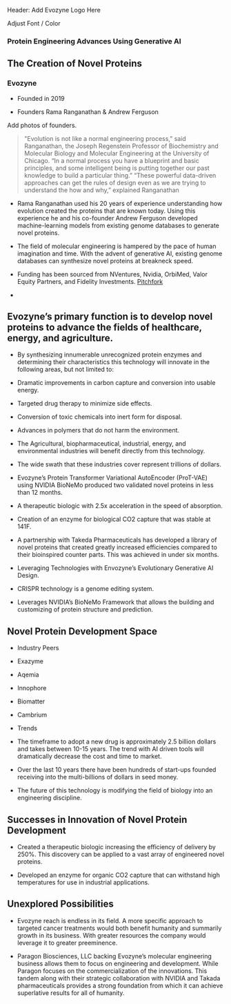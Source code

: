 Header: Add Evozyne Logo Here

Adjust Font / Color


### Protein Engineering Advances Using Generative AI 

## The Creation of Novel Proteins

### Evozyne

* Founded in 2019

* Founders Rama Ranganathan & Andrew Ferguson

Add photos of founders.

> "Evolution is not like a normal engineering process,” said Ranganathan, the Joseph Regenstein Professor of Biochemistry and Molecular Biology and Molecular Engineering at the University of Chicago. “In a normal process you have a blueprint and basic principles, and some intelligent being is putting together our past knowledge to build a particular thing.”
> “These powerful data-driven approaches can get the rules of design even as we are trying to understand the how and why,” explained Ranganathan

* Rama Ranganathan used his 20 years of experience understanding how evolution created the proteins that are known today. Using this experience he and his co-founder Andrew Ferguson developed machine-learning models from existing genome databases to generate novel proteins. 

* The field of molecular engineering is hampered by the pace of human imagination and time. With the advent of generative AI, existing genome databases can synthesize novel proteins at breakneck speed.  

* Funding has been sourced from NVentures, Nvidia, OrbiMed, Valor Equity Partners, and Fidelity Investments. [Pitchfork](https://pitchbook.com/profiles/company/433306-00#investors)
*   
## Evozyne’s primary function is to develop novel proteins to advance the fields of healthcare, energy, and agriculture.

* By synthesizing innumerable unrecognized protein enzymes and determining their characteristics this technology will innovate in the following areas, but not limited to:

* Dramatic improvements in carbon capture and conversion into usable energy.
* Targeted drug therapy to minimize side effects.
* Conversion of toxic chemicals into inert form for disposal.
* Advances in polymers that do not harm the environment.  

* The Agricultural, biopharmaceutical, industrial, energy, and environmental industries will benefit directly from this technology.  

* The wide swath that these industries cover represent trillions of dollars.

* Evozyne’s Protein Transformer Variational AutoEncoder (ProT-VAE) using NVIDIA BioNeMo produced two validated novel proteins in less than 12 months. 

* A therapeutic biologic with 2.5x acceleration in the speed of absorption.

* Creation of an enzyme for biological CO2 capture that was stable at 141F. 

* A partnership with Takeda Pharmaceuticals has developed a library of novel proteins that created greatly increased efficiencies compared to their bioinspired counter parts. This was achieved in under six months.           

* Leveraging Technologies with Envozyne’s Evolutionary Generative AI Design. 

* CRISPR technology is a genome editing system.  

* Leverages NVIDIA’s BioNeMo Framework that allows the building and customizing of protein structure and prediction. 

## Novel Protein Development Space

* Industry Peers

* Exazyme	
* Aqemia
* Innophore
* Biomatter
* Cambrium
 
* Trends

* The timeframe to adopt a new drug is approximately 2.5 billion dollars and takes between 10-15 years. The trend with AI driven tools will dramatically decrease the cost and time to market.  

* Over the last 10 years there have been hundreds of start-ups founded receiving into the multi-billions of dollars in seed money.

* The future of this technology is modifying the field of biology into an engineering discipline. 

## Successes in Innovation of Novel Protein Development

* Created a therapeutic biologic increasing the efficiency of delivery by 250%. This discovery can be applied to a vast array of engineered novel proteins.

* Developed an enzyme for organic CO2 capture that can withstand high temperatures for use in industrial applications. 



## Unexplored Possibilities

* Evozyne reach is endless in its field. A more specific approach to targeted cancer treatments would both benefit humanity and summarily growth in its business. With greater resources the company would leverage it to greater preeminence.

* Paragon Biosciences, LLC backing Evozyne’s molecular engineering business allows them to focus on engineering and development. While Paragon focuses on the commercialization of the innovations. This tandem along with their strategic collaboration with NVIDIA and Takada pharmaceuticals provides a strong foundation from which it can achieve superlative results for all of humanity.   


